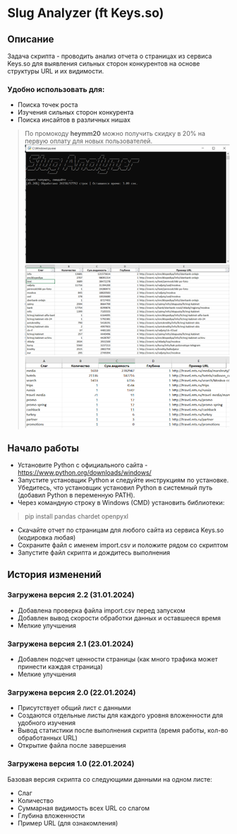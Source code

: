 # Slug Analyzer (ft Keys.so)

## Описание
Задача скрипта - проводить анализ отчета о страницах из сервиса Keys.so для выявления сильных сторон конкурентов на основе структуры URL и их видимости.

### Удобно использовать для:
* Поиска точек роста
* Изучения сильных сторон конкурента
* Поиска инсайтов в различных нишах

>По промокоду **heymm20** можно получить скидку в 20% на первую оплату для новых пользователей.
![Окно программы](/images/demo3.png)
![Результаты](/images/demo.png)
![Результаты](/images/demo2.png)

## Начало работы
* Установите Python с официального сайта - https://www.python.org/downloads/windows/
* Запустите установщик Python и следуйте инструкциям по установке. Убедитесь, что установщик установил Python в системный путь (добавил Python в переменную PATH).
* Через командную строку в Windows (CMD) установить библиотеки:
> pip install pandas chardet openpyxl
* Скачайте отчет по страницам для любого сайта из сервиса Keys.so (кодировка любая)
* Сохраните файл с именем import.csv и положите рядом со скриптом
* Запустите файл скрипта и дождитесь выполнения

## История изменений
### Загружена версия 2.2 (31.01.2024)
* Добавлена проверка файла import.csv перед запуском
* Добавлен вывод скорости обработки данных и оставшееся время
* Мелкие улучшения

### Загружена версия 2.1 (23.01.2024)
* Добавлен подсчет ценности страницы (как много трафика может принести каждая страница)
* Мелкие улучшения

### Загружена версия 2.0 (22.01.2024)
* Присутствует общий лист с данными
* Создаются отдельные листы для каждого уровня вложенности для удобного изучения
* Вывод статистики после выполнения скрипта (время работы, кол-во обработанных URL)
* Открытие файла после завершения

### Загружена версия 1.0 (22.01.2024)
Базовая версия скрипта со следующими данными на одном листе:
* Слаг
* Количество
* Суммарная видимость всех URL со слагом
* Глубина вложенности
* Пример URL (для ознакомления)
